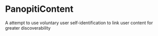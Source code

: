 # PanopitiContent
 A attempt to use voluntary user self-identification to link user content for greater discoverability
